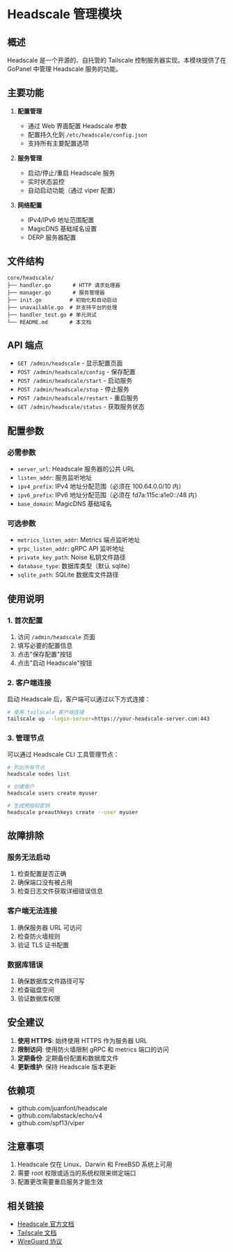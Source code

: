 # Headscale 管理模块

## 概述

Headscale 是一个开源的、自托管的 Tailscale 控制服务器实现。本模块提供了在 GoPanel 中管理 Headscale 服务的功能。

## 主要功能

1. **配置管理**
   - 通过 Web 界面配置 Headscale 参数
   - 配置持久化到 `/etc/headscale/config.json`
   - 支持所有主要配置选项

2. **服务管理**
   - 启动/停止/重启 Headscale 服务
   - 实时状态监控
   - 自动启动功能（通过 viper 配置）

3. **网络配置**
   - IPv4/IPv6 地址范围配置
   - MagicDNS 基础域名设置
   - DERP 服务器配置

## 文件结构

```
core/headscale/
├── handler.go       # HTTP 请求处理器
├── manager.go       # 服务管理器
├── init.go         # 初始化和自动启动
├── unavailable.go  # 非支持平台的处理
├── handler_test.go # 单元测试
└── README.md       # 本文档
```

## API 端点

- `GET /admin/headscale` - 显示配置页面
- `POST /admin/headscale/config` - 保存配置
- `POST /admin/headscale/start` - 启动服务
- `POST /admin/headscale/stop` - 停止服务
- `POST /admin/headscale/restart` - 重启服务
- `GET /admin/headscale/status` - 获取服务状态

## 配置参数

### 必需参数

- `server_url`: Headscale 服务器的公共 URL
- `listen_addr`: 服务监听地址
- `ipv4_prefix`: IPv4 地址分配范围（必须在 100.64.0.0/10 内）
- `ipv6_prefix`: IPv6 地址分配范围（必须在 fd7a:115c:a1e0::/48 内）
- `base_domain`: MagicDNS 基础域名

### 可选参数

- `metrics_listen_addr`: Metrics 端点监听地址
- `grpc_listen_addr`: gRPC API 监听地址
- `private_key_path`: Noise 私钥文件路径
- `database_type`: 数据库类型（默认 sqlite）
- `sqlite_path`: SQLite 数据库文件路径

## 使用说明

### 1. 首次配置

1. 访问 `/admin/headscale` 页面
2. 填写必要的配置信息
3. 点击"保存配置"按钮
4. 点击"启动 Headscale"按钮

### 2. 客户端连接

启动 Headscale 后，客户端可以通过以下方式连接：

```bash
# 使用 tailscale 客户端连接
tailscale up --login-server=https://your-headscale-server.com:443
```

### 3. 管理节点

可以通过 Headscale CLI 工具管理节点：

```bash
# 列出所有节点
headscale nodes list

# 创建用户
headscale users create myuser

# 生成预授权密钥
headscale preauthkeys create --user myuser
```

## 故障排除

### 服务无法启动

1. 检查配置是否正确
2. 确保端口没有被占用
3. 检查日志文件获取详细错误信息

### 客户端无法连接

1. 确保服务器 URL 可访问
2. 检查防火墙规则
3. 验证 TLS 证书配置

### 数据库错误

1. 确保数据库文件路径可写
2. 检查磁盘空间
3. 验证数据库权限

## 安全建议

1. **使用 HTTPS**: 始终使用 HTTPS 作为服务器 URL
2. **限制访问**: 使用防火墙限制 gRPC 和 metrics 端口的访问
3. **定期备份**: 定期备份配置和数据库文件
4. **更新维护**: 保持 Headscale 版本更新

## 依赖项

- github.com/juanfont/headscale
- github.com/labstack/echo/v4
- github.com/spf13/viper

## 注意事项

1. Headscale 仅在 Linux、Darwin 和 FreeBSD 系统上可用
2. 需要 root 权限或适当的系统权限来绑定端口
3. 配置更改需要重启服务才能生效

## 相关链接

- [Headscale 官方文档](https://github.com/juanfont/headscale)
- [Tailscale 文档](https://tailscale.com/kb/)
- [WireGuard 协议](https://www.wireguard.com/)
